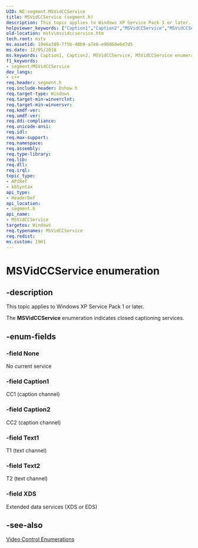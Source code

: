 ```yaml
---
UID: NE:segment.MSVidCCService
title: MSVidCCService (segment.h)
description: This topic applies to Windows XP Service Pack 1 or later.helpviewer_keywords: ["Caption1","Caption2","MSVidCCService","MSVidCCService enumeration [Microsoft TV Technologies]","MSVidCCServiceEnumeration","None","Text1","Text2","XDS","mstv.msvidccservice","segment/Caption1","segment/Caption2","segment/MSVidCCService","segment/None","segment/Text1","segment/Text2","segment/XDS"]
old-location: mstv\msvidccservice.htm
tech.root: mstv
ms.assetid: 19e6a389-7f5b-40b9-a7e6-e90060e6d7d5
ms.date: 12/05/2018
ms.keywords: Caption1, Caption2, MSVidCCService, MSVidCCService enumeration [Microsoft TV Technologies], MSVidCCServiceEnumeration, None, Text1, Text2, XDS, mstv.msvidccservice, segment/Caption1, segment/Caption2, segment/MSVidCCService, segment/None, segment/Text1, segment/Text2, segment/XDS
f1_keywords:
- segment/MSVidCCService
dev_langs:
- c++
req.header: segment.h
req.include-header: Dshow.h
req.target-type: Windows
req.target-min-winverclnt: 
req.target-min-winversvr: 
req.kmdf-ver: 
req.umdf-ver: 
req.ddi-compliance: 
req.unicode-ansi: 
req.idl: 
req.max-support: 
req.namespace: 
req.assembly: 
req.type-library: 
req.lib: 
req.dll: 
req.irql: 
topic_type:
- APIRef
- kbSyntax
api_type:
- HeaderDef
api_location:
- segment.h
api_name:
- MSVidCCService
targetos: Windows
req.typenames: MSVidCCService
req.redist: 
ms.custom: 19H1
---
```


# MSVidCCService enumeration


## -description



This topic applies to Windows XP Service Pack 1 or later.
        



The <b>MSVidCCService</b> enumeration indicates closed captioning services.


## -enum-fields




### -field None

No current service


### -field Caption1

CC1 (caption channel)


### -field Caption2

CC2 (caption channel)


### -field Text1

T1 (text channel)


### -field Text2

T2 (text channel)


### -field XDS

Extended data services (XDS or EDS)


## -see-also




<a href="https://docs.microsoft.com/previous-versions/windows/desktop/mstv/video-control-enumerations">Video Control Enumerations</a>
 

 

